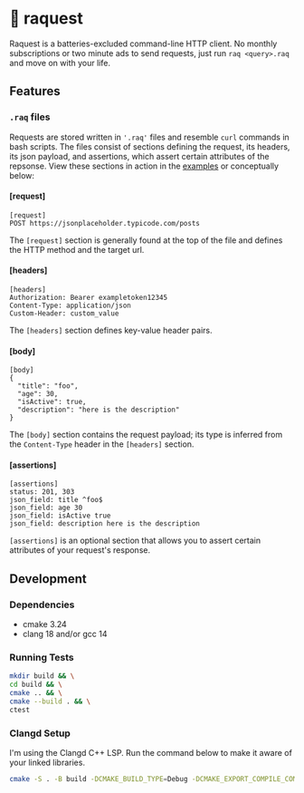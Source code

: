 # 🏓 raquest

Raquest is a batteries-excluded command-line HTTP client. No monthly subscriptions or two minute ads to send requests, just run `raq <query>.raq` and move on with your life.

## Features

### `.raq` files

Requests are stored written in `'.raq'` files and resemble `curl` commands in bash scripts. The files consist of sections defining the request, its headers, its json payload, and assertions, which assert certain attributes of the repsonse. View these sections in action in the [examples](/examples) or conceptually below:

#### [request]
```
[request]
POST https://jsonplaceholder.typicode.com/posts
```
The `[request]` section is generally found at the top of the file and defines the HTTP method and the target url.

#### [headers]
```
[headers]
Authorization: Bearer exampletoken12345
Content-Type: application/json
Custom-Header: custom_value
```
The `[headers]` section defines key-value header pairs.

#### [body]
```
[body]
{
  "title": "foo",
  "age": 30,
  "isActive": true,
  "description": "here is the description"
}
```
The `[body]` section contains the request payload; its type is inferred from the `Content-Type` header in the `[headers]` section.

#### [assertions]
```
[assertions]
status: 201, 303
json_field: title ^foo$
json_field: age 30
json_field: isActive true
json_field: description here is the description
```
`[assertions]` is an optional section that allows you to assert certain attributes of your request's response.

## Development

### Dependencies
- cmake 3.24
- clang 18 and/or gcc 14

### Running Tests
```bash
mkdir build && \
cd build && \
cmake .. && \
cmake --build . && \
ctest
```

### Clangd Setup
I'm using the Clangd C++ LSP. Run the command below to make it aware of your linked libraries.

```bash
cmake -S . -B build -DCMAKE_BUILD_TYPE=Debug -DCMAKE_EXPORT_COMPILE_COMMANDS=1
```
